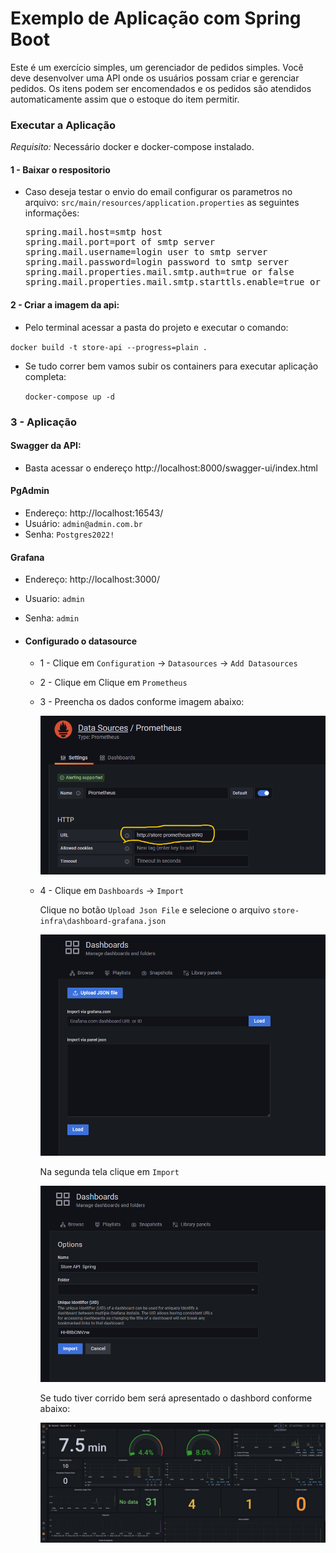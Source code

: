 # Exemplo de Aplicação com Spring Boot

Este é um exercício simples, um gerenciador de pedidos simples. Você deve desenvolver uma API onde os usuários possam criar e gerenciar pedidos. Os itens podem ser encomendados e os pedidos são atendidos automaticamente assim que o estoque do item permitir.

### Executar a Aplicação

*Requisito:* Necessário docker e docker-compose instalado.

#### 1 - Baixar o respositorio
  * Caso deseja testar o envio do email configurar os parametros no arquivo:
   `src/main/resources/application.properties` as seguintes informações:

    <pre>
    spring.mail.host=smtp host
    spring.mail.port=port of smtp server
    spring.mail.username=login user to smtp server
    spring.mail.password=login password to smtp server
    spring.mail.properties.mail.smtp.auth=true or false
    spring.mail.properties.mail.smtp.starttls.enable=true or false
    </pre>

#### 2 - Criar a imagem da api:
  - Pelo terminal acessar a pasta do projeto e executar o comando:
  
   `docker build -t store-api --progress=plain .`


  - Se tudo correr bem vamos subir os containers para executar aplicação completa:

    `docker-compose up -d`

### 3 - Aplicação
#### Swagger da API:
* Basta acessar o endereço http://localhost:8000/swagger-ui/index.html



#### PgAdmin
* Endereço: http://localhost:16543/
* Usuário: `admin@admin.com.br`
* Senha: `Postgres2022!`


#### Grafana
* Endereço: http://localhost:3000/
* Usuario: `admin`
* Senha: `admin`

* #### Configurado o datasource
  * 1 - Clique em `Configuration` -> `Datasources` -> `Add Datasources`
  * 2 - Clique em Clique em `Prometheus`
  * 3 - Preencha os dados conforme imagem abaixo:

    <img src="./docs/images/datasource.png"/>

  * 4 - Clique em `Dashboards` -> `Import`
    
    Clique no botão `Upload Json File` e selecione o arquivo `store-infra\dashboard-grafana.json`
  
    <img src="./docs/images/import-dash1.png"/>
    
    Na segunda tela clique em `Import`
  
    <img src="./docs/images/import-dash2.png"/>

    Se tudo tiver corrido bem será apresentado o dashbord conforme abaixo:
    
    <img src="./docs/images/dash.jpg"/>